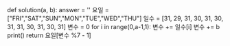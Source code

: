 def solution(a, b):
    answer = ''
    요일 = ["FRI","SAT","SUN","MON","TUE","WED","THU"]
    일수 = [31, 29, 31, 30, 31, 30, 31, 31, 30, 31, 30, 31]
    변수 = 0
    for i in range(0,a-1,1):
        변수 += 일수[i]
    변수 += b
    print()
    return 요일[변수 %7 - 1]